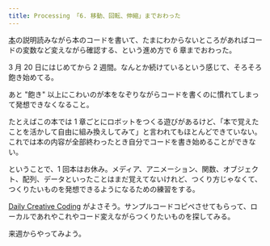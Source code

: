 ```yaml
---
title: Processing 「6. 移動、回転、伸縮」までおわった
---
```


[本](https://www.oreilly.co.jp/books/9784873117737/)の説明読みながら本のコードを書いて、たまにわからないところがあればコードの変数など変えながら確認する、という進め方で 6 章までおわった。

3 月 20 日にはじめてから 2 週間。なんとか続けているという感じて、そろそろ飽き始めてる。

あと "飽き" 以上にこわいのが本をなぞりながらコードを書くのに慣れてしまって発想できなくなること。

たとえばこの本では 1 章ごとにロボットをつくる遊びがあるけど、「本で覚えたことを活かして自由に組み換えしてみて」と言われてもほとんどできていない。これでは本の内容が全部終わったとき自分でコードを書き始めることができない。

ということで、1 回本はお休み。メディア、アニメーション、関数、オブジェクト、配列、データといったことはまだ覚えてないけれど、つくり方じゃなくて、つくりたいものを発想できるようになるための練習をする。

[Daily Creative Coding](http://30min-processing.hatenablog.com/entry/2015/08/31/090000) がよさそう。サンプルコードコピペさせてもらって、ローカルであれやこれやコード変えながらつくりたいものを探してみる。

来週からやってみよう。